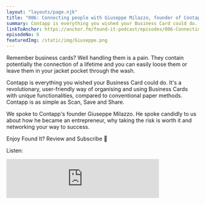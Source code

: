 ```yaml
---
layout: "layouts/page.njk"
title: "006: Connecting people with Giuseppe Milazzo, founder of Contapp"
summary: Contapp is everything you wished your Business Card could do. It's a revolutionary, user-friendly way of organising and using Business Cards with unique functionalities, compared to conventional paper methods. Contapp is as simple as Scan, Save and Share.
linkToAnchor: https://anchor.fm/found-it-podcast/episodes/006-Connecting-people-with-Giuseppe-Milazzo--founder-of-Contapp-er8sa0
episodeNo: 6
featuredImg: /static/img/Giuseppe.png
---
```


Remember business cards? Well handling them is a pain. They contain potentially the connection of a lifetime and you can easily loose them or leave them in your jacket pocket through the wash.

Contapp is everything you wished your Business Card could do. It's a revolutionary, user-friendly way of organising and using Business Cards with unique functionalities, compared to conventional paper methods. Contapp is as simple as Scan, Save and Share.

We spoke to Contapp's founder Giuseppe Milazzo. He spoke candidly to us about how he became an entrepreneur, why taking the risk is worth it and networking your way to success.

Enjoy Found It? Review and Subscribe 🌟

Listen:
<iframe src="https://anchor.fm/found-it-podcast/embed/episodes/006-Connecting-people-with-Giuseppe-Milazzo--founder-of-Contapp-er8sa0" height="102px" width="400px" frameborder="0" scrolling="no"></iframe>